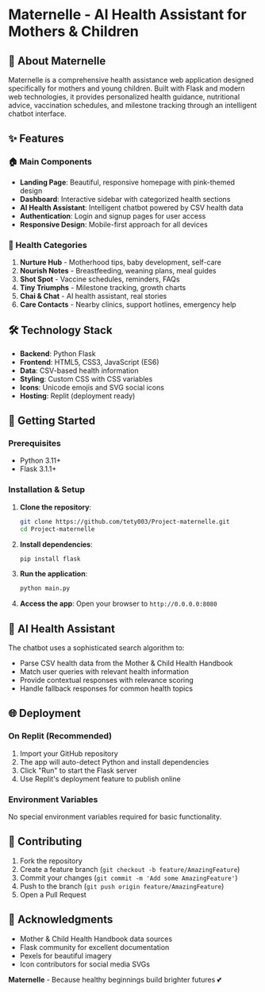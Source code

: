 # Maternelle - AI Health Assistant for Mothers & Children


## 🌸 About Maternelle

Maternelle is a comprehensive health assistance web application designed specifically for mothers and young children. Built with Flask and modern web technologies, it provides personalized health guidance, nutritional advice, vaccination schedules, and milestone tracking through an intelligent chatbot interface.

## ✨ Features

### 🏠 Main Components
- **Landing Page**: Beautiful, responsive homepage with pink-themed design
- **Dashboard**: Interactive sidebar with categorized health sections
- **AI Health Assistant**: Intelligent chatbot powered by CSV health data
- **Authentication**: Login and signup pages for user access
- **Responsive Design**: Mobile-first approach for all devices

### 🎯 Health Categories
1. **Nurture Hub** - Motherhood tips, baby development, self-care
2. **Nourish Notes** - Breastfeeding, weaning plans, meal guides
3. **Shot Spot** - Vaccine schedules, reminders, FAQs
4. **Tiny Triumphs** - Milestone tracking, growth charts
5. **Chai & Chat** - AI health assistant, real stories
6. **Care Contacts** - Nearby clinics, support hotlines, emergency help

## 🛠️ Technology Stack

- **Backend**: Python Flask
- **Frontend**: HTML5, CSS3, JavaScript (ES6)
- **Data**: CSV-based health information
- **Styling**: Custom CSS with CSS variables
- **Icons**: Unicode emojis and SVG social icons
- **Hosting**: Replit (deployment ready)



## 🚀 Getting Started

### Prerequisites
- Python 3.11+
- Flask 3.1.1+

### Installation & Setup

1. **Clone the repository**:
   ```bash
   git clone https://github.com/tety003/Project-maternelle.git
   cd Project-maternelle
   ```

2. **Install dependencies**:
   ```bash
   pip install flask
   ```

3. **Run the application**:
   ```bash
   python main.py
   ```

4. **Access the app**:
   Open your browser to `http://0.0.0.0:8080`

## 🤖 AI Health Assistant

The chatbot uses a sophisticated search algorithm to:
- Parse CSV health data from the Mother & Child Health Handbook
- Match user queries with relevant health information
- Provide contextual responses with relevance scoring
- Handle fallback responses for common health topics


## 🌐 Deployment

### On Replit (Recommended)
1. Import your GitHub repository
2. The app will auto-detect Python and install dependencies
3. Click "Run" to start the Flask server
4. Use Replit's deployment feature to publish online

### Environment Variables
No special environment variables required for basic functionality.

## 🤝 Contributing

1. Fork the repository
2. Create a feature branch (`git checkout -b feature/AmazingFeature`)
3. Commit your changes (`git commit -m 'Add some AmazingFeature'`)
4. Push to the branch (`git push origin feature/AmazingFeature`)
5. Open a Pull Request


## 🙏 Acknowledgments

- Mother & Child Health Handbook data sources
- Flask community for excellent documentation
- Pexels for beautiful imagery
- Icon contributors for social media SVGs


**Maternelle** - Because healthy beginnings build brighter futures 💕
